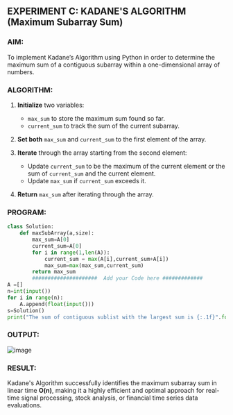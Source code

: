## **EXPERIMENT C: KADANE'S ALGORITHM (Maximum Subarray Sum)**



### **AIM:**

To implement Kadane’s Algorithm using Python in order to determine the maximum sum of a contiguous subarray within a one-dimensional array of numbers.



### **ALGORITHM:**

1. **Initialize** two variables:

   * `max_sum` to store the maximum sum found so far.
   * `current_sum` to track the sum of the current subarray.
2. **Set both** `max_sum` and `current_sum` to the first element of the array.
3. **Iterate** through the array starting from the second element:

   * Update `current_sum` to be the maximum of the current element or the sum of `current_sum` and the current element.
   * Update `max_sum` if `current_sum` exceeds it.
4. **Return** `max_sum` after iterating through the array.



### **PROGRAM:**

```python
class Solution:
    def maxSubArray(a,size):
        max_sum=A[0]
        current_sum=A[0]
        for i in range(1,len(A)):
            current_sum = max(A[i],current_sum+A[i])
            max_sum=max(max_sum,current_sum)
        return max_sum
        #####################  Add your Code here #############
A =[]                  
n=int(input())
for i in range(n):
    A.append(float(input()))
s=Solution()
print("The sum of contiguous sublist with the largest sum is {:.1f}".format(s.maxSubArray(A)))
```



### **OUTPUT:**

![image](https://github.com/user-attachments/assets/5320f12b-01ae-4eb3-9bfb-a6ebc58b1ea7)




### **RESULT:**

Kadane's Algorithm successfully identifies the maximum subarray sum in linear time **O(n)**, making it a highly efficient and optimal approach for real-time signal processing, stock analysis, or financial time series data evaluations.

